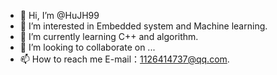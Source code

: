 - 👋 Hi, I’m @HuJH99
- 👀 I’m interested in Embedded system and Machine learning.
- 🌱 I’m currently learning C++ and algorithm.
- 💞️ I’m looking to collaborate on ...
- 📫 How to reach me E-mail：1126414737@qq.com.

<!---
HuJH99/HuJH99 is a ✨ special ✨ repository because its `README.md` (this file) appears on your GitHub profile.
You can click the Preview link to take a look at your changes.
--->
